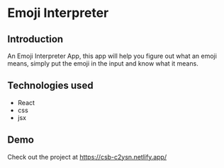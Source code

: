 # Emoji Interpreter

## Introduction

An Emoji Interpreter App, this app will help you figure out what an emoji means, simply put the emoji in the input and know what it means.

## Technologies used

- React
- css
- jsx

## Demo

Check out the project at https://csb-c2ysn.netlify.app/
